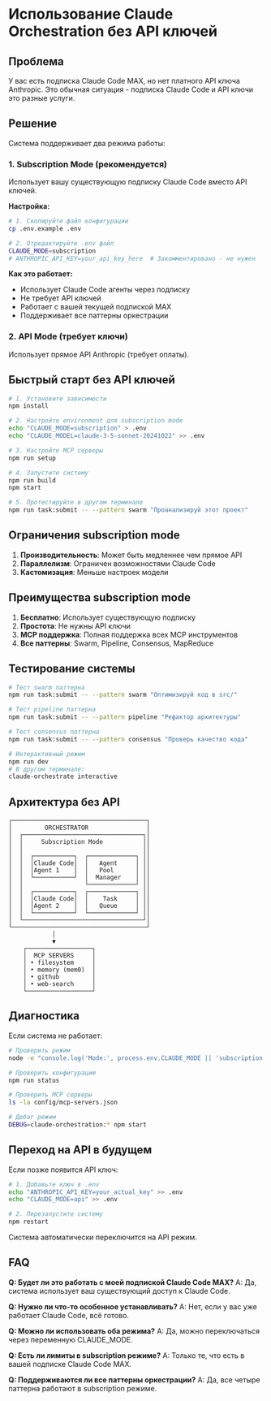 # Использование Claude Orchestration без API ключей

## Проблема

У вас есть подписка Claude Code MAX, но нет платного API ключа Anthropic. Это обычная ситуация - подписка Claude Code и API ключи это разные услуги.

## Решение

Система поддерживает два режима работы:

### 1. Subscription Mode (рекомендуется)

Использует вашу существующую подписку Claude Code вместо API ключей.

**Настройка:**

```bash
# 1. Скопируйте файл конфигурации
cp .env.example .env

# 2. Отредактируйте .env файл
CLAUDE_MODE=subscription
# ANTHROPIC_API_KEY=your_api_key_here  # Закомментировано - не нужен
```

**Как это работает:**

- Использует Claude Code агенты через подписку
- Не требует API ключей
- Работает с вашей текущей подпиской MAX
- Поддерживает все паттерны оркестрации

### 2. API Mode (требует ключи)

Использует прямое API Anthropic (требует оплаты).

## Быстрый старт без API ключей

```bash
# 1. Установите зависимости
npm install

# 2. Настройте environment для subscription mode
echo "CLAUDE_MODE=subscription" > .env
echo "CLAUDE_MODEL=claude-3-5-sonnet-20241022" >> .env

# 3. Настройте MCP серверы
npm run setup

# 4. Запустите систему
npm run build
npm start

# 5. Протестируйте в другом терминале
npm run task:submit -- --pattern swarm "Проанализируй этот проект"
```

## Ограничения subscription mode

1. **Производительность**: Может быть медленнее чем прямое API
2. **Параллелизм**: Ограничен возможностями Claude Code
3. **Кастомизация**: Меньше настроек модели

## Преимущества subscription mode

1. **Бесплатно**: Использует существующую подписку
2. **Простота**: Не нужны API ключи
3. **MCP поддержка**: Полная поддержка всех MCP инструментов
4. **Все паттерны**: Swarm, Pipeline, Consensus, MapReduce

## Тестирование системы

```bash
# Тест swarm паттерна
npm run task:submit -- --pattern swarm "Оптимизируй код в src/"

# Тест pipeline паттерна  
npm run task:submit -- --pattern pipeline "Рефактор архитектуры"

# Тест consensus паттерна
npm run task:submit -- --pattern consensus "Проверь качество кода"

# Интерактивный режим
npm run dev
# В другом терминале:
claude-orchestrate interactive
```

## Архитектура без API

```
┌─────────────────────────────────────┐
│         ORCHESTRATOR                │
│  ┌─────────────────────────────────┐│
│  │     Subscription Mode           ││
│  │                                 ││
│  │  ┌───────────┐  ┌─────────────┐ ││
│  │  │Claude Code│  │   Agent     │ ││
│  │  │Agent 1    │  │   Pool      │ ││
│  │  └───────────┘  │  Manager    │ ││
│  │                 └─────────────┘ ││
│  │  ┌───────────┐  ┌─────────────┐ ││
│  │  │Claude Code│  │    Task     │ ││
│  │  │Agent 2    │  │   Queue     │ ││
│  │  └───────────┘  └─────────────┘ ││
│  └─────────────────────────────────┘│
└─────────────────────────────────────┘
            │
            ▼
    ┌──────────────────┐
    │  MCP SERVERS     │
    │ • filesystem     │
    │ • memory (mem0)  │
    │ • github         │
    │ • web-search     │
    └──────────────────┘
```

## Диагностика

Если система не работает:

```bash
# Проверить режим
node -e "console.log('Mode:', process.env.CLAUDE_MODE || 'subscription')"

# Проверить конфигурацию
npm run status

# Проверить MCP серверы
ls -la config/mcp-servers.json

# Дебаг режим
DEBUG=claude-orchestration:* npm start
```

## Переход на API в будущем

Если позже появится API ключ:

```bash
# 1. Добавьте ключ в .env
echo "ANTHROPIC_API_KEY=your_actual_key" >> .env
echo "CLAUDE_MODE=api" >> .env

# 2. Перезапустите систему
npm restart
```

Система автоматически переключится на API режим.

## FAQ

**Q: Будет ли это работать с моей подпиской Claude Code MAX?**
A: Да, система использует ваш существующий доступ к Claude Code.

**Q: Нужно ли что-то особенное устанавливать?**
A: Нет, если у вас уже работает Claude Code, всё готово.

**Q: Можно ли использовать оба режима?**
A: Да, можно переключаться через переменную CLAUDE_MODE.

**Q: Есть ли лимиты в subscription режиме?**
A: Только те, что есть в вашей подписке Claude Code MAX.

**Q: Поддерживаются ли все паттерны оркестрации?**
A: Да, все четыре паттерна работают в subscription режиме.